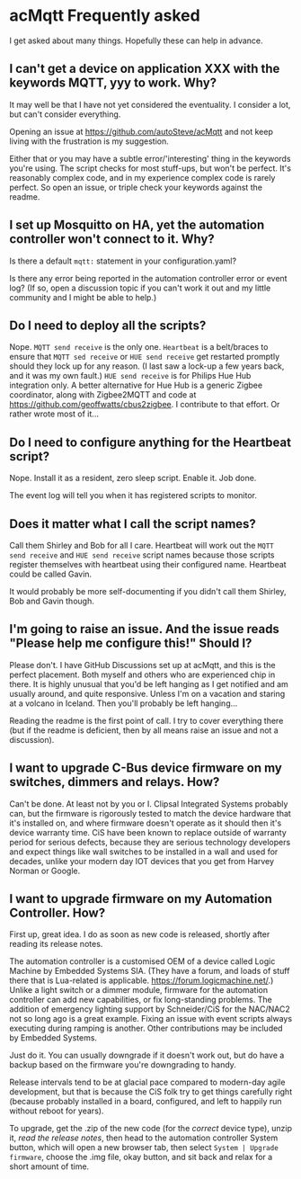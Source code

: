 # acMqtt Frequently asked

I get asked about many things. Hopefully these can help in advance.

## I can't get a device on application XXX with the keywords MQTT, yyy to work. Why?

It may well be that I have not yet considered the eventuality. I consider a lot, but can't consider everything.

Opening an issue at https://github.com/autoSteve/acMqtt and not keep living with the frustration is my suggestion.

Either that or you may have a subtle error/'interesting' thing in the keywords you're using. The script checks for most stuff-ups, but won't be perfect. It's reasonably complex code, and in my experience complex code is rarely perfect. So open an issue, or triple check your keywords against the readme.

## I set up Mosquitto on HA, yet the automation controller won't connect to it. Why?

Is there a default `mqtt:` statement in your configuration.yaml?

Is there any error being reported in the automation controller error or event log? (If so, open a discussion topic if you can't work it out and my little community and I might be able to help.)

## Do I need to deploy all the scripts?

Nope. `MQTT send receive` is the only one. `Heartbeat` is a belt/braces to ensure that `MQTT sed receive` or `HUE send receive` get restarted promptly should they lock up for any reason. (I last saw a lock-up a few years back, and it was my own fault.) `HUE send receive` is for Philips Hue Hub integration only. A better alternative for Hue Hub is a generic Zigbee coordinator, along with Zigbee2MQTT and code at https://github.com/geoffwatts/cbus2zigbee. I contribute to that effort. Or rather wrote most of it...

## Do I need to configure anything for the Heartbeat script?

Nope. Install it as a resident, zero sleep script. Enable it. Job done.

The event log will tell you when it has registered scripts to monitor.

## Does it matter what I call the script names?

Call them Shirley and Bob for all I care. Heartbeat will work out the `MQTT send receive` and `HUE send receive` script names because those scripts register themselves with heartbeat using their configured name. Heartbeat could be called Gavin.

It would probably be more self-documenting if you didn't call them Shirley, Bob and Gavin though.

## I'm going to raise an issue. And the issue reads "Please help me configure this!" Should I?

Please don't. I have GitHub Discussions set up at acMqtt, and this is the perfect placement. Both myself and others who are experienced chip in there. It is highly unusual that you'd be left hanging as I get notified and am usually around, and quite responsive. Unless I'm on a vacation and staring at a volcano in Iceland. Then you'll probably be left hanging...

Reading the readme is the first point of call. I try to cover everything there (but if the readme is deficient, then by all means raise an issue and not a discussion).

## I want to upgrade C-Bus device firmware on my switches, dimmers and relays. How?

Can't be done. At least not by you or I. Clipsal Integrated Systems probably can, but the firmware is rigorously tested to match the device hardware that it's installed on, and where firmware doesn't operate as it should then it's device warranty time. CiS have been known to replace outside of warranty period for serious defects, because they are serious technology developers and expect things like wall switches to be installed in a wall and used for decades, unlike your modern day IOT devices that you get from Harvey Norman or Google.

## I want to upgrade firmware on my Automation Controller. How?

First up, great idea. I do as soon as new code is released, shortly after reading its release notes.

The automation controller is a customised OEM of a device called Logic Machine by Embedded Systems SIA. (They have a forum, and loads of stuff there that is Lua-related is applicable. https://forum.logicmachine.net/.) Unlike a light switch or a dimmer module, firmware for the automation controller can add new capabilities, or fix long-standing problems. The addition of emergency lighting support by Schneider/CiS for the NAC/NAC2 not so long ago is a great example. Fixing an issue with event scripts always executing during ramping is another. Other contributions may be included by Embedded Systems.

Just do it. You can usually downgrade if it doesn't work out, but do have a backup based on the firmware you're downgrading to handy.

Release intervals tend to be at glacial pace compared to modern-day agile development, but that is because the CiS folk try to get things carefully right (because probably installed in a board, configured, and left to happily run without reboot for years).

To upgrade, get the .zip of the new code (for the _correct_ device type), unzip it, _read the release notes_, then head to the automation controller System button, which will open a new browser tab, then select `System | Upgrade firmware`, choose the .img file, okay button, and sit back and relax for a short amount of time.